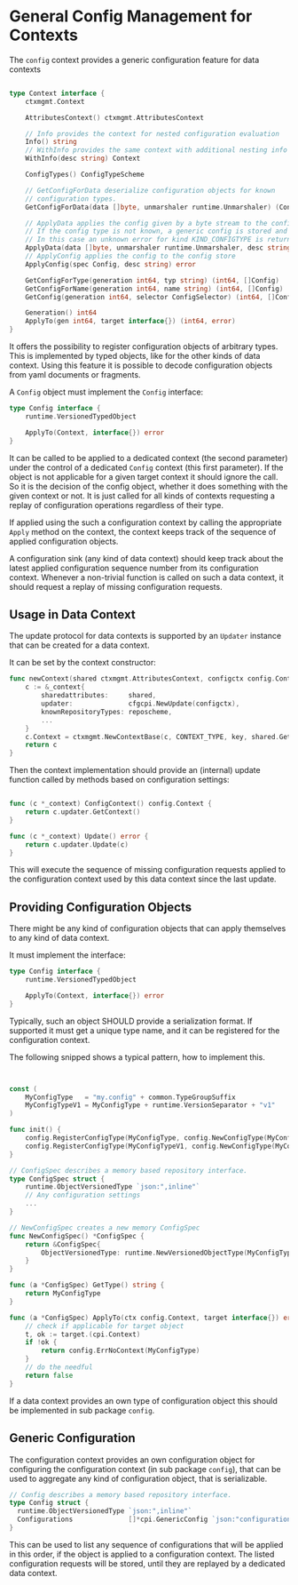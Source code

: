 # General Config Management for Contexts

The `config` context provides a generic configuration feature for data contexts

```go

type Context interface {
    ctxmgmt.Context

    AttributesContext() ctxmgmt.AttributesContext

    // Info provides the context for nested configuration evaluation
    Info() string
    // WithInfo provides the same context with additional nesting info
    WithInfo(desc string) Context

    ConfigTypes() ConfigTypeScheme

    // GetConfigForData deserialize configuration objects for known
    // configuration types.
    GetConfigForData(data []byte, unmarshaler runtime.Unmarshaler) (Config, error)

    // ApplyData applies the config given by a byte stream to the config store
    // If the config type is not known, a generic config is stored and returned.
    // In this case an unknown error for kind KIND_CONFIGTYPE is returned.
    ApplyData(data []byte, unmarshaler runtime.Unmarshaler, desc string) (Config, error)
    // ApplyConfig applies the config to the config store
    ApplyConfig(spec Config, desc string) error

    GetConfigForType(generation int64, typ string) (int64, []Config)
    GetConfigForName(generation int64, name string) (int64, []Config)
    GetConfig(generation int64, selector ConfigSelector) (int64, []Config)

    Generation() int64
    ApplyTo(gen int64, target interface{}) (int64, error)
}
```

It offers the possibility to register configuration objects of arbitrary types.
This is implemented by typed objects, like for the other kinds of data context.
Using this feature it is possible to decode configuration objects from
yaml documents or fragments.

A `Config` object must implement the `Config` interface:

```go
type Config interface {
    runtime.VersionedTypedObject

    ApplyTo(Context, interface{}) error
}
```

It can be called to be applied to a dedicated context (the second parameter)
under the control of a dedicated `Config` context (this first parameter).
If the object is not applicable for a given target context it should
ignore the call. So it is the decision of the config object, whether
it does something with the given context or not. It is just called for all
kinds of contexts requesting a replay of configuration operations regardless
of their type.

If applied using the such a configuration context by calling the appropriate
`Apply` method on  the context, the context keeps track of the sequence of
applied configuration  objects.

A configuration sink (any kind of data context) should keep track about
the latest applied configuration sequence number from its configuration context.
Whenever a non-trivial function is called on such a data context, it should request
a replay of missing configuration requests.

## Usage in Data Context

The update protocol for data contexts is supported by an `Updater` instance
that can be created for a data context.

It can be set by the context constructor:

```go
func newContext(shared ctxmgmt.AttributesContext, configctx config.Context, reposcheme RepositoryTypeScheme, logger logging.Context) Context {
    c := &_context{
        sharedattributes:     shared,
        updater:              cfgcpi.NewUpdate(configctx),
        knownRepositoryTypes: reposcheme,
        ...
    }
    c.Context = ctxmgmt.NewContextBase(c, CONTEXT_TYPE, key, shared.GetAttributes(), logger)
    return c
}
```

Then the context implementation should provide an (internal) update function
called by methods based on configuration settings:

```go

func (c *_context) ConfigContext() config.Context {
    return c.updater.GetContext()
}

func (c *_context) Update() error {
    return c.updater.Update(c)
}
```

This will execute the sequence of missing configuration requests applied
to the configuration context used by this data context since the last update.

## Providing Configuration Objects

There might be any kind of configuration objects that can apply
themselves to any kind of data context.

It must implement the interface:

```go
type Config interface {
    runtime.VersionedTypedObject

    ApplyTo(Context, interface{}) error
}
```

Typically, such an object SHOULD provide a serialization format.
If supported it must get a unique type name, and it can be
registered for the configuration context.

The following snipped shows a typical pattern, how to implement this.

```go


const (
    MyConfigType   = "my.config" + common.TypeGroupSuffix
    MyConfigTypeV1 = MyConfigType + runtime.VersionSeparator + "v1"
)

func init() {
    config.RegisterConfigType(MyConfigType, config.NewConfigType(MyConfigType, &ConfigSpec{}))
    config.RegisterConfigType(MyConfigTypeV1, config.NewConfigType(MyConfigTypeV1, &ConfigSpec{}))
}

// ConfigSpec describes a memory based repository interface.
type ConfigSpec struct {
    runtime.ObjectVersionedType `json:",inline"`
    // Any configuration settings
    ...
}

// NewConfigSpec creates a new memory ConfigSpec
func NewConfigSpec() *ConfigSpec {
    return &ConfigSpec{
        ObjectVersionedType: runtime.NewVersionedObjectType(MyConfigType),
    }
}

func (a *ConfigSpec) GetType() string {
    return MyConfigType
}

func (a *ConfigSpec) ApplyTo(ctx config.Context, target interface{}) error {
    // check if applicable for target object
    t, ok := target.(cpi.Context)
    if !ok {
        return config.ErrNoContext(MyConfigType)
    }
    // do the needful
    return false
}
```

If a data context provides an own type of configuration object this should
be implemented in sub package `config`.

## Generic Configuration

The configuration context provides an own configuration object for configuring
the configuration context (in sub package
`config`), that can be used to aggregate any kind of configuration object,
that is serializable.

```go
// Config describes a memory based repository interface.
type Config struct {
  runtime.ObjectVersionedType `json:",inline"`
  Configurations              []*cpi.GenericConfig `json:"configurations"`
}
```

This can be used to list any sequence of configurations that will be applied
in this order, if the object is applied to a configuration context.
The listed configuration requests will be stored, until they are replayed by a
dedicated data context.
